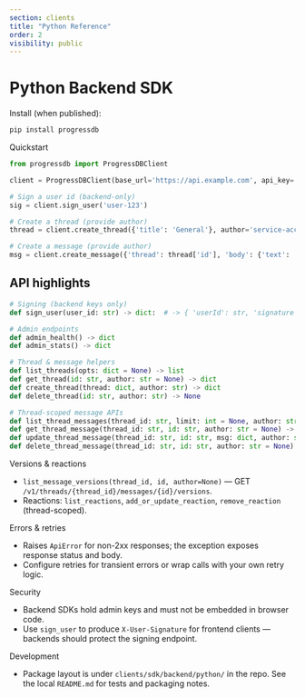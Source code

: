 ```yaml
---
section: clients
title: "Python Reference"
order: 2
visibility: public
---
```


# Python Backend SDK

Install (when published):

```bash
pip install progressdb
```

Quickstart

```py
from progressdb import ProgressDBClient

client = ProgressDBClient(base_url='https://api.example.com', api_key='ADMIN_KEY')

# Sign a user id (backend-only)
sig = client.sign_user('user-123')

# Create a thread (provide author)
thread = client.create_thread({'title': 'General'}, author='service-account')

# Create a message (provide author)
msg = client.create_message({'thread': thread['id'], 'body': {'text': 'hello'}}, author='service-account')
```

## API highlights

```py
# Signing (backend keys only)
def sign_user(user_id: str) -> dict:  # -> { 'userId': str, 'signature': str }

# Admin endpoints
def admin_health() -> dict
def admin_stats() -> dict

# Thread & message helpers
def list_threads(opts: dict = None) -> list
def get_thread(id: str, author: str = None) -> dict
def create_thread(thread: dict, author: str) -> dict
def delete_thread(id: str, author: str) -> None

# Thread-scoped message APIs
def list_thread_messages(thread_id: str, limit: int = None, author: str = None) -> list
def get_thread_message(thread_id: str, id: str, author: str = None) -> dict
def update_thread_message(thread_id: str, id: str, msg: dict, author: str = None) -> dict
def delete_thread_message(thread_id: str, id: str, author: str = None) -> None
```

Versions & reactions

- `list_message_versions(thread_id, id, author=None)` — GET `/v1/threads/{thread_id}/messages/{id}/versions`.
- Reactions: `list_reactions`, `add_or_update_reaction`, `remove_reaction` (thread-scoped).

Errors & retries

- Raises `ApiError` for non-2xx responses; the exception exposes response status and body.
- Configure retries for transient errors or wrap calls with your own retry logic.

Security

- Backend SDKs hold admin keys and must not be embedded in browser code.
- Use `sign_user` to produce `X-User-Signature` for frontend clients — backends should protect the signing endpoint.

Development

- Package layout is under `clients/sdk/backend/python/` in the repo. See the local `README.md` for tests and packaging notes.
